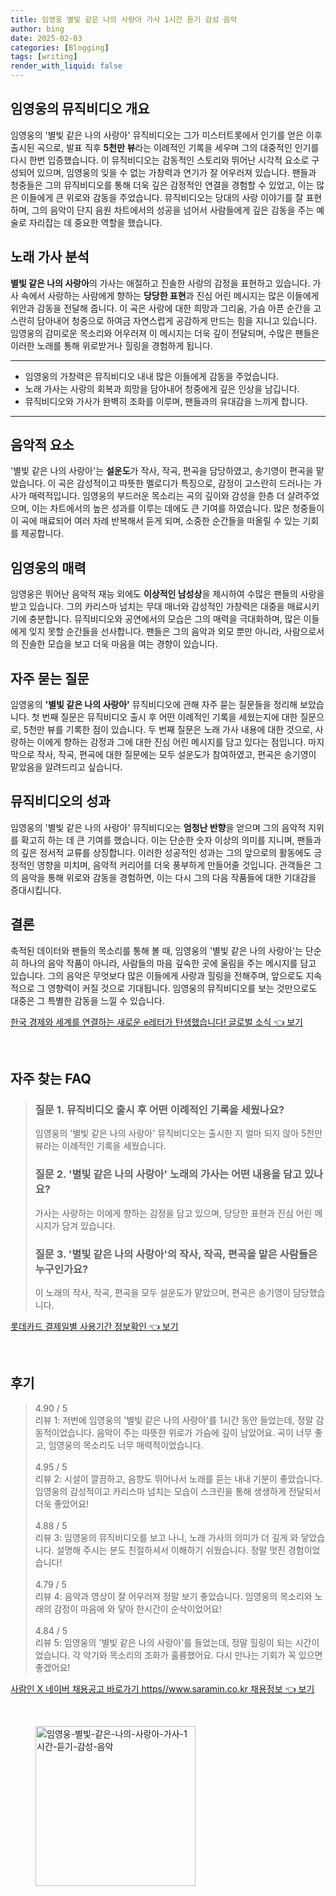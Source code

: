 ```yaml
---
title: 임영웅 별빛 같은 나의 사랑아 가사 1시간 듣기 감성 음악
author: bing
date: 2025-02-03
categories: [Blogging]
tags: [writing]
render_with_liquid: false
---
```



<h2 id='뮤직비디오 개요'>임영웅의 뮤직비디오 개요</h2>

<p>임영웅의 '별빛 같은 나의 사랑아' 뮤직비디오는 그가 미스터트롯에서 인기를 얻은 이후 출시된 곡으로, 발표 직후 <b>5천만 뷰</b>라는 이례적인 기록을 세우며 그의 대중적인 인기를 다시 한번 입증했습니다. 이 뮤직비디오는 감동적인 스토리와 뛰어난 시각적 요소로 구성되어 있으며, 임영웅의 잊을 수 없는 가창력과 연기가 잘 어우러져 있습니다. 팬들과 청중들은 그의 뮤직비디오를 통해 더욱 깊은 감정적인 연결을 경험할 수 있었고, 이는 많은 이들에게 큰 위로와 감동을 주었습니다. 뮤직비디오는 당대의 사랑 이야기를 잘 표현하며, 그의 음악이 단지 음원 차트에서의 성공을 넘어서 사람들에게 깊은 감동을 주는 예술로 자리잡는 데 중요한 역할을 했습니다.</p>

<h2 id='노래 가사 분석'>노래 가사 분석</h2>

<p><b>별빛 같은 나의 사랑아</b>의 가사는 애절하고 진솔한 사랑의 감정을 표현하고 있습니다. 가사 속에서 사랑하는 사람에게 향하는 <b>당당한 표현</b>과 진심 어린 메시지는 많은 이들에게 위안과 감동을 전달해 줍니다. 이 곡은 사랑에 대한 희망과 그리움, 가슴 아픈 순간을 고스란히 담아내어 청중으로 하여금 자연스럽게 공감하게 만드는 힘을 지니고 있습니다. 임영웅의 감미로운 목소리와 어우러져 이 메시지는 더욱 깊이 전달되며, 수많은 팬들은 이러한 노래를 통해 위로받거나 힐링을 경험하게 됩니다.</p>

<hr />

<ul>
    <li>임영웅의 가창력은 뮤직비디오 내내 많은 이들에게 감동을 주었습니다.</li>
    <li>노래 가사는 사랑의 회복과 희망을 담아내어 청중에게 깊은 인상을 남깁니다.</li>
    <li>뮤직비디오와 가사가 완벽히 조화를 이루며, 팬들과의 유대감을 느끼게 합니다.</li>
</ul>

<hr />

<h2 id='음악적 요소'>음악적 요소</h2>

<p>'별빛 같은 나의 사랑아'는 <b>설운도</b>가 작사, 작곡, 편곡을 담당하였고, 송기영이 편곡을 맡았습니다. 이 곡은 감성적이고 따뜻한 멜로디가 특징으로, 감정이 고스란히 드러나는 가사가 매력적입니다. 임영웅의 부드러운 목소리는 곡의 깊이와 감성을 한층 더 살려주었으며, 이는 차트에서의 높은 성과를 이루는 데에도 큰 기여를 하였습니다. 많은 청중들이 이 곡에 매료되어 여러 차례 반복해서 듣게 되며, 소중한 순간들을 떠올릴 수 있는 기회를 제공합니다.</p>

<h2 id='임영웅의 매력'>임영웅의 매력</h2>

<p>임영웅은 뛰어난 음악적 재능 외에도 <b>이상적인 남성상</b>을 제시하여 수많은 팬들의 사랑을 받고 있습니다. 그의 카리스마 넘치는 무대 매너와 감성적인 가창력은 대중을 매료시키기에 충분합니다. 뮤직비디오와 공연에서의 모습은 그의 매력을 극대화하며, 많은 이들에게 잊지 못할 순간들을 선사합니다. 팬들은 그의 음악과 외모 뿐만 아니라, 사람으로서의 진솔한 모습을 보고 더욱 마음을 여는 경향이 있습니다.</p>

<h2 id='Q&A'>자주 묻는 질문</h2>

<p>임영웅의 <b>'별빛 같은 나의 사랑아'</b> 뮤직비디오에 관해 자주 묻는 질문들을 정리해 보았습니다. 첫 번째 질문은 뮤직비디오 출시 후 어떤 이례적인 기록을 세웠는지에 대한 질문으로, 5천만 뷰를 기록한 점이 있습니다. 두 번째 질문은 노래 가사 내용에 대한 것으로, 사랑하는 이에게 향하는 감정과 그에 대한 진심 어린 메시지를 담고 있다는 점입니다. 마지막으로 작사, 작곡, 편곡에 대한 질문에는 모두 설운도가 참여하였고, 편곡은 송기영이 맡았음을 알려드리고 싶습니다.</p>

<h2 id='뮤직비디오의 성과'>뮤직비디오의 성과</h2>

<p>임영웅의 '별빛 같은 나의 사랑아' 뮤직비디오는 <b>엄청난 반향</b>을 얻으며 그의 음악적 지위를 확고히 하는 데 큰 기여를 했습니다. 이는 단순한 숫자 이상의 의미를 지니며, 팬들과의 깊은 정서적 교류를 상징합니다. 이러한 성공적인 성과는 그의 앞으로의 활동에도 긍정적인 영향을 미치며, 음악적 커리어를 더욱 풍부하게 만들어줄 것입니다. 관객들은 그의 음악을 통해 위로와 감동을 경험하면, 이는 다시 그의 다음 작품들에 대한 기대감을 증대시킵니다.</p>

<h2 id='결론'>결론</h2>

<p>축적된 데이터와 팬들의 목소리를 통해 볼 때, 임영웅의 '별빛 같은 나의 사랑아'는 단순히 하나의 음악 작품이 아니라, 사람들의 마음 깊숙한 곳에 울림을 주는 메시지를 담고 있습니다. 그의 음악은 무엇보다 많은 이들에게 사랑과 힐링을 전해주며, 앞으로도 지속적으로 그 영향력이 커질 것으로 기대됩니다. 임영웅의 뮤직비디오를 보는 것만으로도 대중은 그 특별한 감동을 느낄 수 있습니다.</p>


<p><a class="click-button" title="한국 경제와 세계를 연결하는 새로운 e레터가 탄생했습니다! 글로벌 소식" href="https://blackassets.github.io/posts/%ED%95%9C%EA%B5%AD-%EA%B2%BD%EC%A0%9C%EC%99%80-%EC%84%B8%EA%B3%84%EB%A5%BC-%EC%97%B0%EA%B2%B0%ED%95%98%EB%8A%94-%EC%83%88%EB%A1%9C%EC%9A%B4-e%EB%A0%88%ED%84%B0%EA%B0%80-%ED%83%84%EC%83%9D%ED%96%88%EC%8A%B5%EB%8B%88%EB%8B%A4!-%EA%B8%80%EB%A1%9C%EB%B2%8C-%EC%86%8C%EC%8B%9D/" rel="dofollow">한국 경제와 세계를 연결하는 새로운 e레터가 탄생했습니다! 글로벌 소식 👈 보기</a></p><br>
<h2 id='자주_찾는_FAQ'>자주 찾는 FAQ</h2>
<div itemscope="" itemtype="https://schema.org/FAQPage"> 
<blockquote> 
<div itemscope="" itemprop="mainEntity" itemtype="https://schema.org/Question"> 
<h3 itemprop="name">질문 1. 뮤직비디오 출시 후 어떤 이례적인 기록을 세웠나요?</h3> 
<div itemscope="" itemprop="acceptedAnswer" itemtype="https://schema.org/Answer"> 
<span itemprop="text"> 
<p>임영웅의 '별빛 같은 나의 사랑아' 뮤직비디오는 출시한 지 얼마 되지 않아 5천만 뷰라는 이례적인 기록을 세웠습니다.</p> 
</span> 
</div> 
</div> 

<div itemscope="" itemprop="mainEntity" itemtype="https://schema.org/Question"> 
<h3 itemprop="name">질문 2. '별빛 같은 나의 사랑아' 노래의 가사는 어떤 내용을 담고 있나요?</h3> 
<div itemscope="" itemprop="acceptedAnswer" itemtype="https://schema.org/Answer"> 
<span itemprop="text"> 
<p>가사는 사랑하는 이에게 향하는 감정을 담고 있으며, 당당한 표현과 진심 어린 메시지가 담겨 있습니다.</p> 
</span> 
</div> 
</div> 

<div itemscope="" itemprop="mainEntity" itemtype="https://schema.org/Question"> 
<h3 itemprop="name">질문 3. '별빛 같은 나의 사랑아'의 작사, 작곡, 편곡을 맡은 사람들은 누구인가요?</h3> 
<div itemscope="" itemprop="acceptedAnswer" itemtype="https://schema.org/Answer"> 
<span itemprop="text"> 
<p>이 노래의 작사, 작곡, 편곡을 모두 설운도가 맡았으며, 편곡은 송기영이 담당했습니다.</p> 
</span> 
</div> 
</div> 
</blockquote> 
</div>
<p><a class="click-button" title="롯데카드 결제일별 사용기간 정보확인" href="https://blackassets.github.io/posts/%EB%A1%AF%EB%8D%B0%EC%B9%B4%EB%93%9C-%EA%B2%B0%EC%A0%9C%EC%9D%BC%EB%B3%84-%EC%82%AC%EC%9A%A9%EA%B8%B0%EA%B0%84-%EC%A0%95%EB%B3%B4%ED%99%95%EC%9D%B8/" rel="dofollow">롯데카드 결제일별 사용기간 정보확인 👈 보기</a></p><br>
<h2 id='후기'>후기</h2>
<div itemscope itemtype="https://schema.org/Product">
  <blockquote>
  <div itemprop="review" itemscope itemtype="https://schema.org/Review">
      <div itemprop="reviewRating" itemscope itemtype="https://schema.org/Rating"> <span itemprop="ratingValue">4.90</span> / <span itemprop="bestRating">5</span> </div>
      <span itemprop="reviewBody">리뷰 1: 저번에 임영웅의 '별빛 같은 나의 사랑아'를 1시간 동안 들었는데, 정말 감동적이었습니다. 음악이 주는 따뜻한 위로가 가슴에 깊이 남았어요. 곡이 너무 좋고, 임영웅의 목소리도 너무 매력적이었습니다.</span>
  </div>
  <br>
  <div itemprop="review" itemscope itemtype="https://schema.org/Review">
      <div itemprop="reviewRating" itemscope itemtype="https://schema.org/Rating"> <span itemprop="ratingValue">4.95</span> / <span itemprop="bestRating">5</span> </div>
      <span itemprop="reviewBody">리뷰 2: 시설이 깔끔하고, 음향도 뛰어나서 노래를 듣는 내내 기분이 좋았습니다. 임영웅의 감성적이고 카리스마 넘치는 모습이 스크린을 통해 생생하게 전달되서 더욱 좋았어요!</span>
  </div>
  <br>
  <div itemprop="review" itemscope itemtype="https://schema.org/Review">
      <div itemprop="reviewRating" itemscope itemtype="https://schema.org/Rating"> <span itemprop="ratingValue">4.88</span> / <span itemprop="bestRating">5</span> </div>
      <span itemprop="reviewBody">리뷰 3: 임영웅의 뮤직비디오를 보고 나니, 노래 가사의 의미가 더 깊게 와 닿았습니다. 설명해 주시는 분도 친절하셔서 이해하기 쉬웠습니다. 정말 멋진 경험이었습니다!</span>
  </div>
  <br>
  <div itemprop="review" itemscope itemtype="https://schema.org/Review">
      <div itemprop="reviewRating" itemscope itemtype="https://schema.org/Rating"> <span itemprop="ratingValue">4.79</span> / <span itemprop="bestRating">5</span> </div>
      <span itemprop="reviewBody">리뷰 4: 음악과 영상이 잘 어우러져 정말 보기 좋았습니다. 임영웅의 목소리와 노래의 감정이 마음에 와 닿아 한시간이 순삭이었어요!</span>
  </div>
  <br>
  <div itemprop="review" itemscope itemtype="https://schema.org/Review">
      <div itemprop="reviewRating" itemscope itemtype="https://schema.org/Rating"> <span itemprop="ratingValue">4.84</span> / <span itemprop="bestRating">5</span> </div>
      <span itemprop="reviewBody">리뷰 5: 임영웅의 '별빛 같은 나의 사랑아'를 들었는데, 정말 힐링이 되는 시간이었습니다. 각 악기와 목소리의 조화가 훌륭했어요. 다시 만나는 기회가 꼭 있으면 좋겠어요!</span>
  </div>
  </blockquote>
</div>
<p><a class="click-button" title="사람인 X 네이버 채용공고 바로가기 https//www.saramin.co.kr 채용정보" href="https://blackassets.github.io/posts/%EC%82%AC%EB%9E%8C%EC%9D%B8-X-%EB%84%A4%EC%9D%B4%EB%B2%84-%EC%B1%84%EC%9A%A9%EA%B3%B5%EA%B3%A0-%EB%B0%94%EB%A1%9C%EA%B0%80%EA%B8%B0-httpswww.saramin.co.kr-%EC%B1%84%EC%9A%A9%EC%A0%95%EB%B3%B4/" rel="dofollow">사람인 X 네이버 채용공고 바로가기 https//www.saramin.co.kr 채용정보 👈 보기</a></p><br>
<figure class="image"><img src="https://blackassets.github.io/assets/img/thumbnail/임영웅-별빛-같은-나의-사랑아-가사-1시간-듣기-감성-음악.webp" alt="임영웅-별빛-같은-나의-사랑아-가사-1시간-듣기-감성-음악" width="256" height="256"></figure>